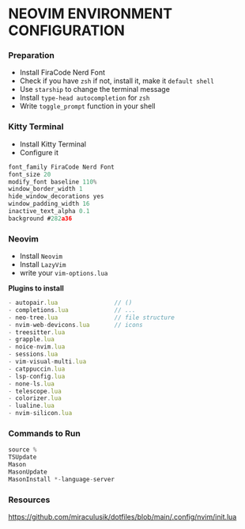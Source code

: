 # NEOVIM ENVIRONMENT CONFIGURATION

### Preparation

- Install FiraCode Nerd Font
- Check if you have `zsh` if not, install it, make it `default shell`
- Use `starship` to change the terminal message
- Install `type-head autocompletion` for `zsh`
- Write `toggle_prompt` function in your shell

### Kitty Terminal

- Install Kitty Terminal
- Configure it

```jsx
font_family FiraCode Nerd Font
font_size 20
modify_font baseline 110%
window_border_width 1
hide_window_decorations yes
window_padding_width 16
inactive_text_alpha 0.1
background #282a36
```

### Neovim

- Install `Neovim`
- Install `LazyVim`
- write your `vim-options.lua`

**Plugins to install**

```jsx
- autopair.lua                // ()
- completions.lua             // ...
- neo-tree.lua                // file structure
- nvim-web-devicons.lua       // icons
- treesitter.lua              
- grapple.lua
- noice-nvim.lua
- sessions.lua
- vim-visual-multi.lua
- catppuccin.lua
- lsp-config.lua
- none-ls.lua
- telescope.lua
- colorizer.lua
- lualine.lua
- nvim-silicon.lua
```

### Commands to Run

```jsx
source %
TSUpdate
Mason
MasonUpdate
MasonInstall *-language-server
```

### Resources
https://github.com/miraculusik/dotfiles/blob/main/.config/nvim/init.lua
